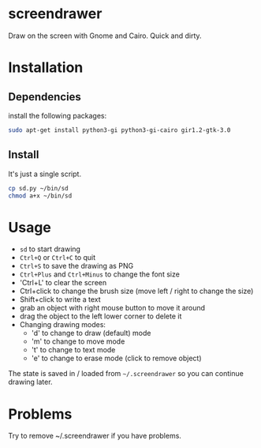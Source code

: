 # screendrawer

Draw on the screen with Gnome and Cairo. Quick and dirty.

# Installation

## Dependencies

install the following packages:

```bash
sudo apt-get install python3-gi python3-gi-cairo gir1.2-gtk-3.0
```

## Install

It's just a single script.

```bash
cp sd.py ~/bin/sd
chmod a+x ~/bin/sd
```

# Usage

 * `sd` to start drawing
 * `Ctrl+Q` or `Ctrl+C` to quit
 * `Ctrl+S` to save the drawing as PNG
 * `Ctrl+Plus` and `Ctrl+Minus` to change the font size
 * 'Ctrl+L' to clear the screen
 * Ctrl+click to change the brush size (move left / right to change the size)
 * Shift+click to write a text
 * grab an object with right mouse button to move it around
 * drag the object to the left lower corner to delete it
 * Changing drawing modes:
   - 'd' to change to draw (default) mode
   - 'm' to change to move mode
   - 't' to change to text mode
   - 'e' to change to erase mode (click to remove object)

The state is saved in / loaded from `~/.screendrawer` so you can continue drawing later.

# Problems

Try to remove ~/.screendrawer if you have problems.

